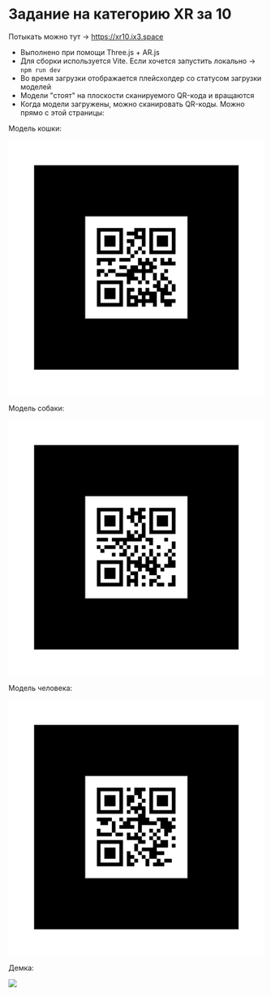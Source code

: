 # Задание на категорию XR за 10

Потыкать можно тут -> https://xr10.ix3.space

- Выполнено при помощи Three.js + AR.js
- Для сборки используется Vite. Если хочется запустить локально -> `npm run dev`
- Во время загрузки отображается плейсхолдер со статусом загрузки моделей
- Модели "стоят" на плоскости сканируемого QR-кода и вращаются
- Когда модели загружены, можно сканировать QR-коды. Можно прямо с этой страницы:

Модель кошки:

![](./img/qrcat.png)

Модель собаки:

![](./img/qrdog2.png)

Модель человека:

![](./img/qrhuman.png)

Демка:

![](./img/demo.gif)

